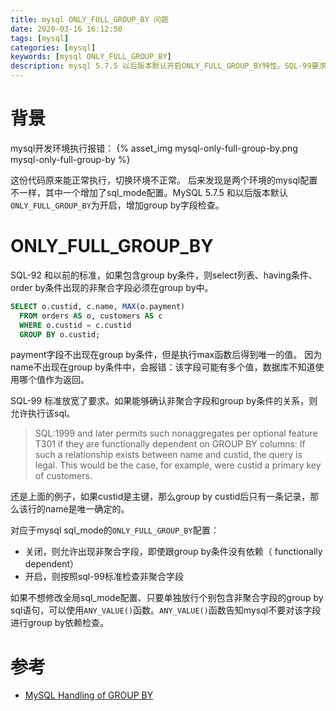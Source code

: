 ```yaml
---
title: mysql ONLY_FULL_GROUP_BY 问题
date: 2020-03-16 16:12:50
tags: [mysql]
categories: [mysql]
keywords: [mysql ONLY_FULL_GROUP_BY]
description: mysql 5.7.5 以后版本默认开启ONLY_FULL_GROUP_BY特性。SQL-99要求包含group by的语句，其select列表、order by条件、having条件，如果包含非聚合字段，则必须出现在group by列表中。
---
```



# 背景

mysql开发环境执行报错：
{% asset_img mysql-only-full-group-by.png mysql-only-full-group-by %}
<!-- more -->

这份代码原来能正常执行，切换环境不正常。
后来发现是两个环境的mysql配置不一样，其中一个增加了sql_mode配置。MySQL 5.7.5 和以后版本默认`ONLY_FULL_GROUP_BY`为开启，增加group by字段检查。

# ONLY_FULL_GROUP_BY

SQL-92 和以前的标准，如果包含group by条件，则select列表、having条件、order by条件出现的非聚合字段必须在group by中。
```sql
SELECT o.custid, c.name, MAX(o.payment)
  FROM orders AS o, customers AS c
  WHERE o.custid = c.custid
  GROUP BY o.custid;
```

payment字段不出现在group by条件，但是执行max函数后得到唯一的值。
因为name不出现在group by条件中，会报错：该字段可能有多个值，数据库不知道使用哪个值作为返回。


SQL-99 标准放宽了要求。如果能够确认非聚合字段和group by条件的关系，则允许执行该sql。
>SQL:1999 and later permits such nonaggregates per optional feature T301 if they are functionally dependent on GROUP BY columns: If such a relationship exists between name and custid, the query is legal. This would be the case, for example, were custid a primary key of customers.

还是上面的例子，如果custid是主键，那么group by custid后只有一条记录，那么该行的name是唯一确定的。

对应于mysql sql_mode的`ONLY_FULL_GROUP_BY`配置：
- 关闭，则允许出现非聚合字段，即使跟group by条件没有依赖（ functionally dependent）
- 开启，则按照sql-99标准检查非聚合字段

如果不想修改全局sql_mode配置、只要单独放行个别包含非聚合字段的group by sql语句，可以使用`ANY_VALUE()`函数。`ANY_VALUE()`函数告知mysql不要对该字段进行group by依赖检查。

# 参考

- [MySQL Handling of GROUP BY](https://dev.mysql.com/doc/refman/5.7/en/group-by-handling.html)
